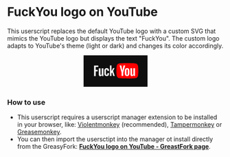 # FuckYou logo on YouTube
This userscript replaces the default YouTube logo with a custom SVG that mimics the YouTube logo but displays the text "FuckYou". The custom logo adapts to YouTube's theme (light or dark) and changes its color accordingly.

<p align="center">
  <img src="https://raw.githubusercontent.com/adrian28nn/FuckYou-logo-on-YouTube/main/screenshot.png" alt="Screenshote"/>
</p>

### How to use
- This userscript requires a userscript manager extension to be installed in your browser, like: [Violentmonkey](https://violentmonkey.github.io/) (recommended), [Tampermonkey](https://www.tampermonkey.net/) or [Greasemonkey](https://addons.mozilla.org/en-US/firefox/addon/greasemonkey/).
- You can then import the usersctipt into the manager ot install directly from the GreasyFork: **[FuckYou logo on YouTube - GreastFork page](https://greasyfork.org/en/scripts/508696-you-logo-on-youtube)**.
